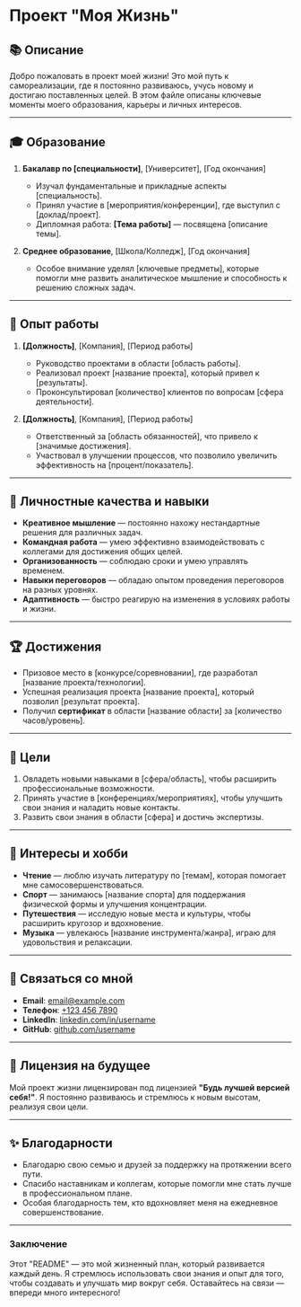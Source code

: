 # Проект "Моя Жизнь"

## 📚 Описание

Добро пожаловать в проект моей жизни! Это мой путь к самореализации, где я постоянно развиваюсь, учусь новому и достигаю поставленных целей. В этом файле описаны ключевые моменты моего образования, карьеры и личных интересов.

---

## 🎓 Образование

1. **Бакалавр по [специальности]**, [Университет], [Год окончания]
   - Изучал фундаментальные и прикладные аспекты [специальность].
   - Принял участие в [мероприятия/конференции], где выступил с [доклад/проект].
   - Дипломная работа: **[Тема работы]** — посвящена [описание темы].

2. **Среднее образование**, [Школа/Колледж], [Год окончания]
   - Особое внимание уделял [ключевые предметы], которые помогли мне развить аналитическое мышление и способность к решению сложных задач.

---

## 💼 Опыт работы

1. **[Должность]**, [Компания], [Период работы]
   - Руководство проектами в области [область работы].
   - Реализовал проект [название проекта], который привел к [результаты].
   - Проконсультировал [количество] клиентов по вопросам [сфера деятельности].

2. **[Должность]**, [Компания], [Период работы]
   - Ответственный за [область обязанностей], что привело к [значимые достижения].
   - Участвовал в улучшении процессов, что позволило увеличить эффективность на [процент/показатель].

---

## 🌱 Личностные качества и навыки

- **Креативное мышление** — постоянно нахожу нестандартные решения для различных задач.
- **Командная работа** — умею эффективно взаимодействовать с коллегами для достижения общих целей.
- **Организованность** — соблюдаю сроки и умею управлять временем.
- **Навыки переговоров** — обладаю опытом проведения переговоров на разных уровнях.
- **Адаптивность** — быстро реагирую на изменения в условиях работы и жизни.

---

## 🏆 Достижения

- Призовое место в [конкурсе/соревновании], где разработал [название проекта/технологии].
- Успешная реализация проекта [название проекта], который позволил [результат проекта].
- Получил **сертификат** в области [название области] за [количество часов/уровень].

---

## 🎯 Цели

1. Овладеть новыми навыками в [сфера/область], чтобы расширить профессиональные возможности.
2. Принять участие в [конференциях/мероприятиях], чтобы улучшить свои знания и наладить новые контакты.
3. Развить свои знания в области [сфера] и достичь экспертизы.

---

## 🎨 Интересы и хобби

- **Чтение** — люблю изучать литературу по [темам], которая помогает мне самосовершенствоваться.
- **Спорт** — занимаюсь [название спорта] для поддержания физической формы и улучшения концентрации.
- **Путешествия** — исследую новые места и культуры, чтобы расширить кругозор и вдохновение.
- **Музыка** — увлекаюсь [название инструмента/жанра], играю для удовольствия и релаксации.

---

## 🤝 Связаться со мной

- **Email**: [email@example.com](mailto:email@example.com)
- **Телефон**: [+123 456 7890](tel:+1234567890)
- **LinkedIn**: [linkedin.com/in/username](https://linkedin.com/in/username)
- **GitHub**: [github.com/username](https://github.com/username)

---

## 📝 Лицензия на будущее

Мой проект жизни лицензирован под лицензией **"Будь лучшей версией себя!"**. Я постоянно развиваюсь и стремлюсь к новым высотам, реализуя свои цели.

---

## ✨ Благодарности

- Благодарю свою семью и друзей за поддержку на протяжении всего пути.
- Спасибо наставникам и коллегам, которые помогли мне стать лучше в профессиональном плане.
- Особая благодарность тем, кто вдохновляет меня на ежедневное совершенствование.

---

### Заключение

Этот "README" — это мой жизненный план, который развивается каждый день. Я стремлюсь использовать свои знания и опыт для того, чтобы создавать и улучшать мир вокруг себя. Оставайтесь на связи — впереди много интересного!
